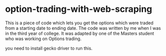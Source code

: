 # option-trading-with-web-scraping
This is a piece of code which lets you get the options which were traded from a starting date to ending date. The code was written by me when I was in the third year of college. It was adapted by one of the Masters student who was working on Options trading.


you need to install gecko driver to run this. 
